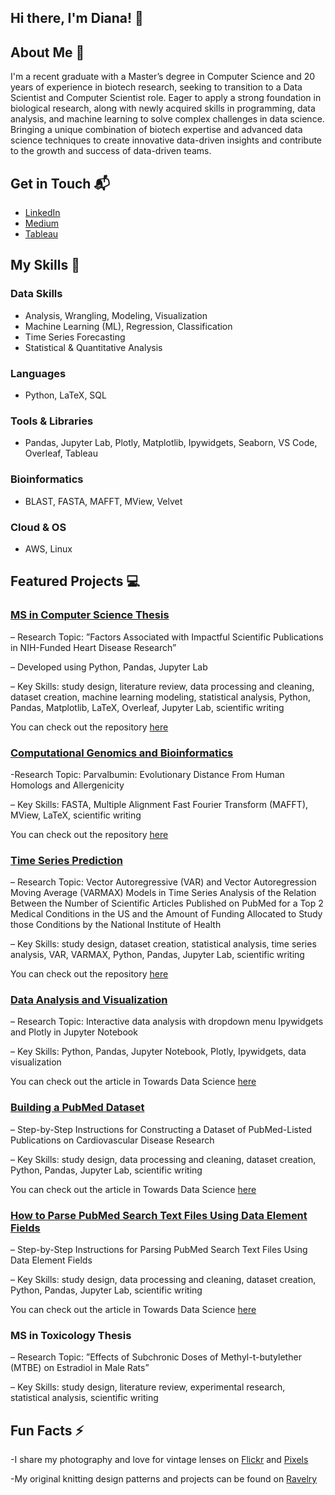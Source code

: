 ## Hi there, I'm Diana! 👋


## About Me 🚀

I'm a recent graduate with a Master’s degree in Computer Science and 20 years of experience in biotech research,
seeking to transition to a Data Scientist and Computer Scientist role. Eager to apply a strong foundation in biological research,
along with newly acquired skills in programming, data analysis, and machine learning to solve complex challenges in data
science. Bringing a unique combination of biotech expertise and advanced data science techniques to create innovative
data-driven insights and contribute to the growth and success of data-driven teams.

## Get in Touch 📬

- [LinkedIn](https://linkedin.com/in/diana-rozenshteyn-012297b/)
- [Medium](https://medium.com/@dianarozenshteyn)
- [Tableau](https://public.tableau.com/app/profile/diana.rozenshteyn/vizzes)


## My Skills 🧠

### Data Skills
- Analysis, Wrangling, Modeling, Visualization  
- Machine Learning (ML), Regression, Classification  
- Time Series Forecasting  
- Statistical & Quantitative Analysis

### Languages
- Python, LaTeX, SQL

### Tools & Libraries
- Pandas, Jupyter Lab, Plotly, Matplotlib, Ipywidgets, Seaborn, VS Code, Overleaf, Tableau

### Bioinformatics
- BLAST, FASTA, MAFFT, MView, Velvet

### Cloud & OS
- AWS, Linux


## Featured Projects 💻

### [MS in Computer Science Thesis](https://github.com/drozenshteyn/Master-s-Thesis)

– Research Topic: ”Factors Associated with Impactful Scientific Publications in NIH-Funded Heart Disease Research”

– Developed using Python, Pandas, Jupyter Lab

– Key Skills: study design, literature review, data processing and cleaning, dataset creation, machine learning modeling,
statistical analysis, Python, Pandas, Matplotlib, LaTeX, Overleaf, Jupyter Lab, scientific writing 

You can check out the repository [here](https://github.com/drozenshteyn/Master-s-Thesis)

### [Computational Genomics and Bioinformatics ](https://github.com/drozenshteyn/Parvalbumin-Evolutionary-Distance-From-Human-Homologs-and-Allergenicity./tree/main)

-Research Topic: Parvalbumin: Evolutionary Distance From Human Homologs and Allergenicity

– Key Skills: FASTA, Multiple Alignment Fast Fourier Transform (MAFFT), MView, LaTeX, scientific writing

You can check out the repository [here](https://github.com/drozenshteyn/Parvalbumin-Evolutionary-Distance-From-Human-Homologs-and-Allergenicity./tree/main)

### [Time Series Prediction](https://github.com/drozenshteyn/Time-Series-Analysis)

– Research Topic: Vector Autoregressive (VAR) and Vector Autoregression Moving Average (VARMAX) Models in Time
Series Analysis of the Relation Between the Number of Scientific Articles Published on PubMed for a Top 2 Medical
Conditions in the US and the Amount of Funding Allocated to Study those Conditions by the National Institute of Health

– Key Skills: study design, dataset creation, statistical analysis, time series analysis, VAR, VARMAX, Python, Pandas,
Jupyter Lab, scientific writing

You can check out the repository [here](https://github.com/drozenshteyn/Time-Series-Analysis/tree/main)

### [Data Analysis and Visualization](https://medium.com/towards-data-science/interactive-data-analysis-with-dropdown-menu-ipywidgets-and-plotly-in-jupyter-notebook-591a84a81b22)

– Research Topic: Interactive data analysis with dropdown menu Ipywidgets and Plotly in Jupyter Notebook

– Key Skills: Python, Pandas, Jupyter Notebook, Plotly, Ipywidgets, data visualization

You can check out the article in Towards Data Science [here](https://medium.com/towards-data-science/interactive-data-analysis-with-dropdown-menu-ipywidgets-and-plotly-in-jupyter-notebook-591a84a81b22)

### [Building a PubMed Dataset](https://medium.com/towards-data-science/building-a-pubmed-dataset-b1267408417c)

– Step-by-Step Instructions for Constructing a Dataset of PubMed-Listed Publications on Cardiovascular Disease Research

– Key Skills: study design, data processing and cleaning, dataset creation, Python, Pandas, Jupyter Lab, scientific writing 

You can check out the article in Towards Data Science [here](https://medium.com/towards-data-science/building-a-pubmed-dataset-b1267408417c)

### [How to Parse PubMed Search Text Files Using Data Element Fields](https://medium.com/@dianarozenshteyn/how-to-parse-pubmed-search-text-files-using-data-element-fields-1bb9d416b4cd)

– Step-by-Step Instructions for Parsing PubMed Search Text Files Using Data Element Fields

– Key Skills: study design, data processing and cleaning, dataset creation, Python, Pandas, Jupyter Lab, scientific writing 

You can check out the article in Towards Data Science [here](https://medium.com/@dianarozenshteyn/how-to-parse-pubmed-search-text-files-using-data-element-fields-1bb9d416b4cd)


### MS in Toxicology Thesis 

– Research Topic: ”Effects of Subchronic Doses of Methyl-t-butylether (MTBE) on Estradiol in Male Rats”

– Key Skills: study design, literature review, experimental research, statistical analysis, scientific writing


## Fun Facts ⚡
-I share my photography and love for vintage lenses on [Flickr](https://www.flickr.com/photos/38997291@N08/) and [Pixels](https://diana-rozenshteyn.pixels.com/)

-My original knitting design patterns and projects can be found on [Ravelry](https://www.ravelry.com/designers/diana-rozenshteyn)
